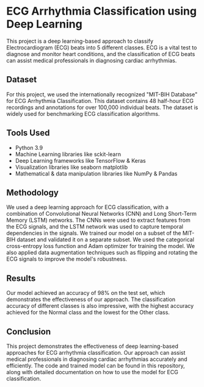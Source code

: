 # ECG Arrhythmia Classification using Deep Learning
This project is a deep learning-based approach to classify Electrocardiogram (ECG) beats into 5 different classes. ECG is a vital test to diagnose and monitor heart conditions, and the classification of ECG beats can assist medical professionals in diagnosing cardiac arrhythmias.

## Dataset
For this project, we used the internationally recognized "MIT-BIH Database" for ECG Arrhythmia Classification. This dataset contains 48 half-hour ECG recordings and annotations for over 100,000 individual beats. The dataset is widely used for benchmarking ECG classification algorithms.

## Tools Used
- Python 3.9
- Machine Learning libraries like sckit-learn
- Deep Learning frameworks like TensorFlow & Keras
- Visualization libraries like seaborn matplotlib
- Mathematical & data manipulation libraries like NumPy & Pandas

## Methodology
We used a deep learning approach for ECG classification, with a combination of Convolutional Neural Networks (CNN) and Long Short-Term Memory (LSTM) networks. The CNNs were used to extract features from the ECG signals, and the LSTM network was used to capture temporal dependencies in the signals. We trained our model on a subset of the MIT-BIH dataset and validated it on a separate subset. We used the categorical cross-entropy loss function and Adam optimizer for training the model. We also applied data augmentation techniques such as flipping and rotating the ECG signals to improve the model's robustness.

## Results
Our model achieved an accuracy of 98% on the test set, which demonstrates the effectiveness of our approach. The classification accuracy of different classes is also impressive, with the highest accuracy achieved for the Normal class and the lowest for the Other class.

## Conclusion
This project demonstrates the effectiveness of deep learning-based approaches for ECG arrhythmia classification. Our approach can assist medical professionals in diagnosing cardiac arrhythmias accurately and efficiently. The code and trained model can be found in this repository, along with detailed documentation on how to use the model for ECG classification.
